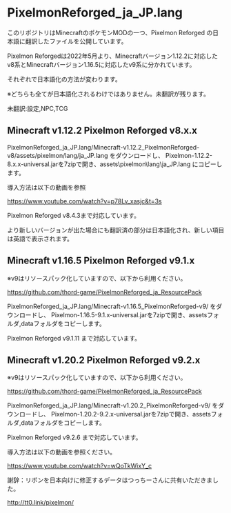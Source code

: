 # PixelmonReforged_ja_JP.lang
このリポジトリはMinecraftのポケモンMODの一つ、Pixelmon Reforged の日本語に翻訳したファイルを公開しています。

Pixelmon Reforgedは2022年5月より、Minecraftバージョン1.12.2に対応したv8系とMinecraftバージョン1.16.5に対応したv9系に分かれています。

それぞれで日本語化の方法が変わります。

※どちらも全てが日本語化されるわけではありません。未翻訳が残ります。

未翻訳:設定,NPC,TCG


## Minecraft v1.12.2 Pixelmon Reforged v8.x.x

PixelmonReforged_ja_JP.lang/Minecraft-v1.12.2_PixelmonReforged-v8/assets/pixelmon/lang/ja_JP.lang をダウンロードし、
Pixelmon-1.12.2-8.x.x-universal.jarを7zipで開き、assets\pixelmon\lang\ja_JP.lang にコピーします。

導入方法は以下の動画を参照

https://www.youtube.com/watch?v=p78Lv_xasjc&t=3s

Pixelmon Reforged v8.4.3まで対応しています。

より新しいバージョンが出た場合にも翻訳済の部分は日本語化され、新しい項目は英語で表示されます。


## Minecraft v1.16.5 Pixelmon Reforged v9.1.x

※v9はリソースパック化していますので、以下から利用ください。

https://github.com/thord-game/PixelmonReforged_ja_ResourcePack


PixelmonReforged_ja_JP.lang/Minecraft-v1.16.5_PixelmonReforged-v9/ をダウンロードし、
Pixelmon-1.16.5-9.1.x-universal.jarを7zipで開き、assetsフォルダ,dataフォルダをコピーします。

Pixelmon Reforged v9.1.11 まで対応しています。


## Minecraft v1.20.2 Pixelmon Reforged v9.2.x

※v9はリソースパック化していますので、以下から利用ください。

https://github.com/thord-game/PixelmonReforged_ja_ResourcePack

PixelmonReforged_ja_JP.lang/Minecraft-v1.20.2_PixelmonReforged-v9/ をダウンロードし、
Pixelmon-1.20.2-9.2.x-universal.jarを7zipで開き、assetsフォルダ,dataフォルダをコピーします。

Pixelmon Reforged v9.2.6 まで対応しています。


導入方法は以下の動画を参照ください。

https://www.youtube.com/watch?v=wQoTkWixY_c

謝辞：リボンを日本向けに修正するデータはつっちーさんに共有いただきました。

http://tt0.link/pixelmon/

